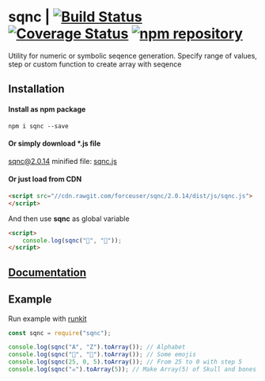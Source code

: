 # sqnc | [![Build Status](https://travis-ci.org/forceuser/sqnc.svg?branch=master)](https://travis-ci.org/forceuser/sqnc) [![Coverage Status](https://img.shields.io/codecov/c/github/forceuser/sqnc/master.svg)](https://codecov.io/gh/forceuser/sqnc) [![npm repository](https://img.shields.io/npm/v/sqnc.svg)](https://www.npmjs.com/package/sqnc)

Utility for numeric or symbolic seqence generation. Specify range of values, step or custom function to create array with seqence

## Installation

#### Install as npm package

```shell
npm i sqnc --save
```

#### Or simply download \*.js file

sqnc@2.0.14 minified file: [sqnc.js](https://github.com/forceuser/sqnc/releases/download/2.0.14/sqnc.js)

#### Or just load from CDN

```html
<script src="//cdn.rawgit.com/forceuser/sqnc/2.0.14/dist/js/sqnc.js">
</script>
```

And then use **sqnc** as global variable
```html
<script>
    console.log(sqnc("👶", "👰"));
</script>
```
## [Documentation](./DOCUMENTATION.md)

## Example

Run example with [runkit](https://npm.runkit.com/sqnc)

```js
const sqnc = require("sqnc");

console.log(sqnc("A", "Z").toArray()); // Alphabet
console.log(sqnc("👶", "👰").toArray()); // Some emojis
console.log(sqnc(25, 0, 5).toArray()); // From 25 to 0 with step 5
console.log(sqnc("☠").toArray(5)); // Make Array(5) of Skull and bones symbol

```

